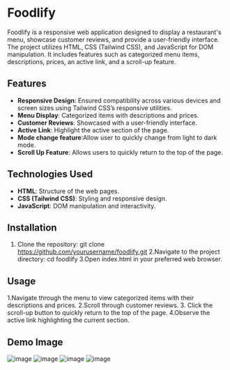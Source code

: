 ﻿# Foodlify

Foodlify is a responsive web application designed to display a restaurant's menu, showcase customer reviews, and provide a user-friendly interface. The project utilizes HTML, CSS (Tailwind CSS), and JavaScript for DOM manipulation. It includes features such as categorized menu items, descriptions, prices, an active link, and a scroll-up feature.

## Features

- **Responsive Design**: Ensured compatibility across various devices and screen sizes using Tailwind CSS’s responsive utilities.
- **Menu Display**: Categorized items with descriptions and prices.
- **Customer Reviews**: Showcased with a user-friendly interface.
- **Active Link**: Highlight the active section of the page.
- **Mode change feature**:Allow user to quickly change from light to dark mode.
- **Scroll Up Feature**: Allows users to quickly return to the top of the page.

## Technologies Used

- **HTML**: Structure of the web pages.
- **CSS (Tailwind CSS)**: Styling and responsive design.
- **JavaScript**: DOM manipulation and interactivity.

## Installation

1. Clone the repository:
   git clone https://github.com/yourusername/foodlify.git
2.Navigate to the project directory:
   cd foodlify
3.Open index.html in your preferred web browser.

## Usage
1.Navigate through the menu to view categorized items with their descriptions and prices.
2.Scroll through customer reviews.
3. Click the scroll-up button to quickly return to the top of the page.
4.Observe the active link highlighting the current section.

## Demo Image
![image](https://github.com/shalini1008/foodWebsite/assets/122449558/9aa06e02-683a-477a-b3d4-d3ceaea9ed63)
![image](https://github.com/shalini1008/foodWebsite/assets/122449558/85040854-8f71-4dfe-9c4f-dee5ac988649)
![image](https://github.com/shalini1008/foodWebsite/assets/122449558/a8c34fbe-41a3-48e5-baef-23affa4e4555)
![image](https://github.com/shalini1008/foodWebsite/assets/122449558/e5e1f281-02df-4c04-b1ae-4b57acf8ddbe)



